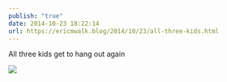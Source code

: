 ```yaml
---
publish: "true"
date: 2014-10-23 18:22:14
url: https://ericmwalk.blog/2014/10/23/all-three-kids.html
---
```


All three kids get to hang out again

![](https://ericmwalk.blog/uploads/2022/752adaac5e.jpg)